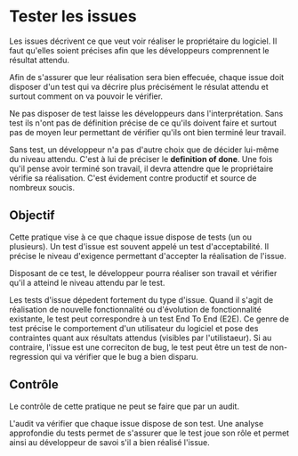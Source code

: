 Tester les issues
=================

Les issues décrivent ce que veut voir réaliser le propriétaire du logiciel. Il faut qu'elles soient précises afin que les développeurs comprennent le résultat attendu.

Afin de s'assurer que leur réalisation sera bien effecuée, chaque issue doit disposer d'un test qui va décrire plus précisément le résulat attendu et surtout comment on va pouvoir le vérifier.

Ne pas disposer de test laisse les développeurs dans l'interprétation. Sans test ils n'ont pas de définition précise de ce qu'ils doivent faire et surtout pas de moyen leur permettant de vérifier qu'ils ont bien terminé leur travail.

Sans test, un développeur n'a pas d'autre choix que de décider lui-même du niveau attendu. C'est à lui de préciser le **definition of done**. Une fois qu'il pense avoir terminé son travail, il devra attendre que le propriétaire vérifie sa réalisation. C'est évidement contre productif et source de nombreux soucis.

Objectif
--------

Cette pratique vise à ce que chaque issue dispose de tests (un ou plusieurs). Un test d'issue est souvent appelé un test d'acceptabilité. Il précise le niveau d'exigence permettant d'accepter la réalisation de l'issue.

Disposant de ce test, le développeur pourra réaliser son travail et vérifier qu'il a atteind le niveau attendu par le test.

Les tests d'issue dépedent fortement du type d'issue. Quand il s'agit de réalisation de nouvelle fonctionnalité ou d'évolution de fonctionnalité existante, le test peut correspondre à un test End To End (E2E). Ce genre de test précise le comportement d'un utilisateur du logiciel et pose des contraintes quant aux résultats attendus (visibles par l'utilistaeur). Si au contraire, l'issue est une correciton de bug, le test peut être un test de non-regression qui va vérifier que le bug a bien disparu.

Contrôle
--------

Le contrôle de cette pratique ne peut se faire que par un audit.

L'audit va vérifier que chaque issue dispose de son test. Une analyse approfondie du tests permet de s'assurer que le test joue son rôle et permet ainsi au développeur de savoi s'il a bien réalisé l'issue.
